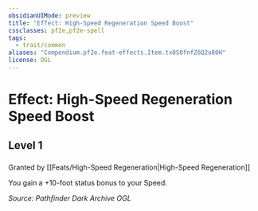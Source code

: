 ```yaml
---
obsidianUIMode: preview
title: "Effect: High-Speed Regeneration Speed Boost"
cssclasses: pf2e,pf2e-spell
tags:
  - trait/common
aliases: "Compendium.pf2e.feat-effects.Item.tx0S0fnfZ6Q2o80H"
license: OGL
---
```

# Effect: High-Speed Regeneration Speed Boost
## Level 1
### 






Granted by [[Feats/High-Speed Regeneration|High-Speed Regeneration]]

You gain a +10-foot status bonus to your Speed.

*Source: Pathfinder Dark Archive*
*OGL*